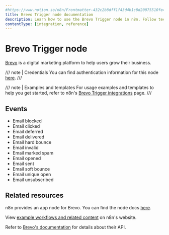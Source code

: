 ```yaml
---
#https://www.notion.so/n8n/Frontmatter-432c2b8dff1f43d4b1c8d20075510fe4
title: Brevo Trigger node documentation
description: Learn how to use the Brevo Trigger node in n8n. Follow technical documentation to integrate Brevo Trigger node into your workflows.
contentType: [integration, reference]
---
```


# Brevo Trigger node

[Brevo](https://www.brevo.com/) is a digital marketing platform to help users grow their business.

/// note | Credentials
You can find authentication information for this node [here](/integrations/builtin/credentials/brevo.md).
///

///  note  | Examples and templates
For usage examples and templates to help you get started, refer to n8n's [Brevo Trigger integrations](https://n8n.io/integrations/brevo-trigger/) page.
///

## Events

* Email blocked
* Email clicked
* Email deferred
* Email delivered
* Email hard bounce
* Email invalid
* Email marked spam
* Email opened
* Email sent
* Email soft bounce
* Email unique open
* Email unsubscribed

## Related resources

n8n provides an app node for Brevo. You can find the node docs [here](/integrations/builtin/app-nodes/n8n-nodes-base.brevo.md).

View [example workflows and related content](https://n8n.io/integrations/brevo-trigger/) on n8n's website.

Refer to [Brevo's documentation](https://developers.brevo.com/) for details about their API.
